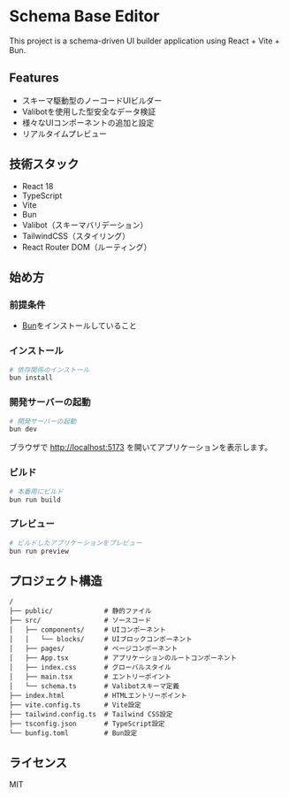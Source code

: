# Schema Base Editor

This project is a schema-driven UI builder application using React + Vite + Bun.

## Features

- スキーマ駆動型のノーコードUIビルダー
- Valibotを使用した型安全なデータ検証
- 様々なUIコンポーネントの追加と設定
- リアルタイムプレビュー

## 技術スタック

- React 18
- TypeScript
- Vite
- Bun
- Valibot（スキーマバリデーション）
- TailwindCSS（スタイリング）
- React Router DOM（ルーティング）

## 始め方

### 前提条件

- [Bun](https://bun.sh)をインストールしていること

### インストール

```bash
# 依存関係のインストール
bun install
```

### 開発サーバーの起動

```bash
# 開発サーバーの起動
bun dev
```

ブラウザで [http://localhost:5173](http://localhost:5173) を開いてアプリケーションを表示します。

### ビルド

```bash
# 本番用にビルド
bun run build
```

### プレビュー

```bash
# ビルドしたアプリケーションをプレビュー
bun run preview
```

## プロジェクト構造

```
/
├── public/             # 静的ファイル
├── src/                # ソースコード
│   ├── components/     # UIコンポーネント
│   │   └── blocks/     # UIブロックコンポーネント
│   ├── pages/          # ページコンポーネント
│   ├── App.tsx         # アプリケーションのルートコンポーネント
│   ├── index.css       # グローバルスタイル
│   ├── main.tsx        # エントリーポイント
│   └── schema.ts       # Valibotスキーマ定義
├── index.html          # HTMLエントリーポイント
├── vite.config.ts      # Vite設定
├── tailwind.config.ts  # Tailwind CSS設定
├── tsconfig.json       # TypeScript設定
└── bunfig.toml         # Bun設定
```

## ライセンス

MIT
